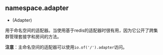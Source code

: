 ## namespace.adapter

- (Adapter)

用于命名空间的适配器。当使用基于redis的适配器时很有用，因为它公开了跨集群管理套接字和房间的方法。

**注意**：主命名空间的适配器可以使用`io.of('/').adapter`访问。